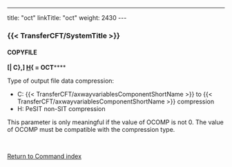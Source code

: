 ---
title: "oct"
linkTitle: "oct"
weight: 2430
---<span id="oct"></span>

### {{< TransferCFT/SystemTitle  >}}

#### COPYFILE

**********[******&#124; C},] <u>H</u>{ = OCT********

Type of output file data compression:

- C: {{< TransferCFT/axwayvariablesComponentShortName >}}
    to {{< TransferCFT/axwayvariablesComponentShortName >}} compression
- H: PeSIT non-SIT
    compression

This parameter is only meaningful if the value of OCOMP is not 0. The
value of OCOMP must be compatible with the compression type.

 

[Return to Command index](../../)

